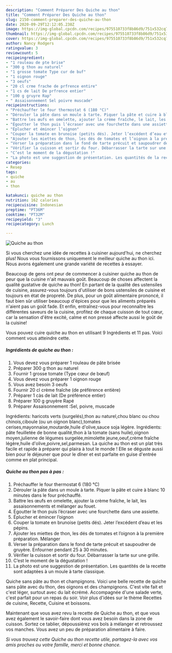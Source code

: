 ```yaml
---
description: "Comment Préparer Des Quiche au thon"
title: "Comment Préparer Des Quiche au thon"
slug: 2150-comment-preparer-des-quiche-au-thon
date: 2020-09-29T12:12:05.238Z
image: https://img-global.cpcdn.com/recipes/975510733f8b86d9/751x532cq70/quiche-au-thon-photo-principale-de-la-recette.jpg
thumbnail: https://img-global.cpcdn.com/recipes/975510733f8b86d9/751x532cq70/quiche-au-thon-photo-principale-de-la-recette.jpg
cover: https://img-global.cpcdn.com/recipes/975510733f8b86d9/751x532cq70/quiche-au-thon-photo-principale-de-la-recette.jpg
author: Nancy Rodgers
ratingvalue: 3
reviewcount: 5
recipeingredient:
- "1 rouleau de pte brise"
- "300 g thon au naturel"
- "1 grosse tomate Type cur de buf"
- "1 oignon rouge"
- "3 oeufs"
- "20 cl crme frache de prfrence entire"
- "1 cs de lait De prfrence entier"
- "100 g gruyre Rap"
- " Assaisonnement Sel poivre muscade"
recipeinstructions:
- "Préchauffer le four thermostat 6 (180 °C)"
- "Dérouler la pâte dans un moule à tarte. Piquer la pâte et cuire à blanc 10 minutes dans le four préchauffé."
- "Battre les œufs en omelette, ajouter la crème fraîche, le lait, les assaisonnements et mélanger au fouet."
- "Égoutter le thon puis l’écraser avec une fourchette dans une assiette."
- "Éplucher et émincer l’oignon"
- "Couper la tomate en brunoise (petits dés). Jeter l’excédent d’eau et les pépins."
- "Ajouter les miettes de thon, les dés de tomates et l’oignon à la première préparation. Mélanger"
- "Verser la préparation dans le fond de tarte précuit et saupoudrer de gruyère. Enfourner pendant 25 à 30 minutes."
- "Vérifier la cuisson et sortir du four. Débarrasser la tarte sur une grille."
- "C’est le moment de la dégustation !"
- "La photo est une suggestion de présentation. Les quantités de la recette sont adaptées à un moule à tarte classique."
categories:
- Resep
tags:
- quiche
- au
- thon

katakunci: quiche au thon 
nutrition: 162 calories
recipecuisine: Indonesian
preptime: "PT36M"
cooktime: "PT32M"
recipeyield: "3"
recipecategory: Lunch

---
```



![Quiche au thon](https://img-global.cpcdn.com/recipes/975510733f8b86d9/751x532cq70/quiche-au-thon-photo-principale-de-la-recette.jpg)

Si vous cherchez une idée de recettes à cuisiner aujourd'hui, ne cherchez plus! Nous vous fournissons uniquement le meilleur quiche au thon ici. Nous avons également une grande variété de recettes à essayer.

Beaucoup de gens ont peur de commencer à cuisiner quiche au thon de peur que la cuisine n'ait mauvais goût. Beaucoup de choses affectent la qualité gustative de quiche au thon! En partant de la qualité des ustensiles de cuisine, assurez-vous toujours d'utiliser de bons ustensiles de cuisine et toujours en état de propreté. De plus, pour un goût alimentaire prononcé, il faut bien sûr utiliser beaucoup d'épices pour que les aliments préparés n'aient pas un goût fade. Et enfin, entraînez-vous pour reconnaître les différentes saveurs de la cuisine, profitez de chaque cuisson de tout cœur, car la sensation d'être excité, calme et non pressé affecte aussi le goût de la cuisine!

<!--inarticleads1-->

Vous pouvez cuire quiche au thon en utilisant 9 Ingrédients et 11 pas. Voici comment vous atteindre cette.

##### Ingrédients de quiche au thon :

1. Vous devez vous préparer 1 rouleau de pâte brisée
1. Préparer 300 g thon au naturel
1. Fournir 1 grosse tomate (Type cœur de bœuf)
1. Vous devez vous préparer 1 oignon rouge
1. Vous avez besoin 3 oeufs
1. Fournir 20 cl crème fraîche (de préférence entière)
1. Préparer 1 càs de lait (De préférence entier)
1. Préparer 100 g gruyère Rapé
1. Préparer  Assaisonnement :Sel, poivre, muscade


Ingrédients: haricots verts (surgelés),thon au naturel,chou blanc ou chou chinois,ciboule (ou un oignon blanc),tomates cerises,mayonnaise,moutarde,huile d&#39;olive,sauce soja légère. Ingrédients: pâte feuilletée de bonne qualité,thon à la tomate (sans huile),oignon moyen,julienne de légumes surgelée,mimolette jeune,oeuf,crème fraîche légère,huile d&#39;olive,poivre,sel,parmesan. La quiche au thon est un plat très facile et rapide à préparer qui plaira à tout le monde ! Elle se déguste aussi bien pour le déjeuner que pour le dîner et est parfaite en guise d&#39;entrée comme en plat principal. 

<!--inarticleads2-->

##### Quiche au thon pas à pas :

1. Préchauffer le four thermostat 6 (180 °C)
1. Dérouler la pâte dans un moule à tarte. Piquer la pâte et cuire à blanc 10 minutes dans le four préchauffé.
1. Battre les œufs en omelette, ajouter la crème fraîche, le lait, les assaisonnements et mélanger au fouet.
1. Égoutter le thon puis l’écraser avec une fourchette dans une assiette.
1. Éplucher et émincer l’oignon
1. Couper la tomate en brunoise (petits dés). Jeter l’excédent d’eau et les pépins.
1. Ajouter les miettes de thon, les dés de tomates et l’oignon à la première préparation. Mélanger
1. Verser la préparation dans le fond de tarte précuit et saupoudrer de gruyère. Enfourner pendant 25 à 30 minutes.
1. Vérifier la cuisson et sortir du four. Débarrasser la tarte sur une grille.
1. C’est le moment de la dégustation !
1. La photo est une suggestion de présentation. Les quantités de la recette sont adaptées à un moule à tarte classique.


Quiche sans pâte au thon et champignons. Voici une belle recette de quiche sans pâte avec du thon, des oignons et des champignons. C&#39;est vite fait et c&#39;est léger, surtout avec du lait écrémé. Accompagnée d&#39;une salade verte, c&#39;est parfait pour un repas du soir. Voir plus d&#39;idées sur le thème Recettes de cuisine, Recette, Cuisine et boissons. 

<!--inarticleads1-->

<p>
Maintenant que vous avez revu la recette de Quiche au thon, et que vous avez également le savoir-faire dont vous avez besoin dans la zone de cuisson. Sortez ce tablier, dépoussiérez vos bols à mélanger et retroussez vos manches. Vous avez un peu de préparation alimentaire à faire.
</p>

<p>
<i>Si vous trouvez cette Quiche au thon recette utile, partagez-la avec vos amis proches ou votre famille, merci et bonne chance.</i>
</p>
